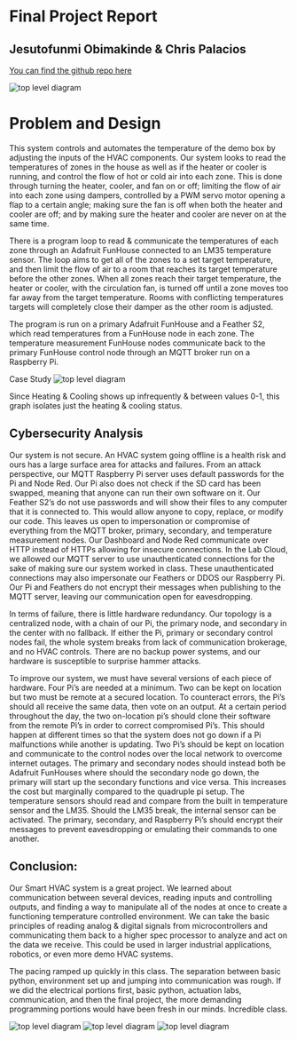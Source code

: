 # Final Project Report
## Jesutofunmi Obimakinde & Chris Palacios
[You can find the github repo here](http://example.com)

![top level diagram](/images/class-287/img1.jpg)


# Problem and Design
This system controls and automates the temperature of the demo box by adjusting the inputs of the HVAC components. Our system looks to read the temperatures of zones in the house as well as if the heater or cooler is running, and control the flow of hot or cold air into each zone. This is done through turning the heater, cooler, and fan on or off; limiting the flow of air into each zone using dampers, controlled by a PWM servo motor opening a flap to a certain angle; making sure the fan is off when both the heater and cooler are off; and by making sure the heater and cooler are never on at the same time.

There is a program loop to read & communicate the temperatures of each zone through an Adafruit FunHouse connected to an LM35 temperature sensor. The loop aims to get all of the zones to a set target temperature, and then limit the flow of air to a room that reaches its target temperature before the other zones. When all zones reach their target temperature, the heater or cooler, with the circulation fan, is turned off until a zone moves too far away from the target temperature. Rooms with conflicting temperatures targets will completely close their damper as the other room is adjusted.

The program is run on a primary Adafruit FunHouse and a Feather S2, which read temperatures from a FunHouse node in each zone. The temperature measurement FunHouse nodes communicate back to the primary FunHouse control node through an MQTT broker run on a Raspberry Pi.

Case Study
![top level diagram](/images/class-287/img5.jpg)

Since Heating & Cooling shows up infrequently & between values 0-1, this graph isolates just the heating & cooling status.
 
## Cybersecurity Analysis

Our system is not secure. An HVAC system going offline is a health risk and ours has a large surface area for attacks and failures. From an attack perspective, our MQTT Raspberry Pi server uses default passwords for the Pi and Node Red. Our Pi also does not check if the SD card has been swapped, meaning that anyone can run their own software on it. Our Feather S2’s do not use passwords and will show their files to any computer that it is connected to. This would allow anyone to copy, replace, or modify our code. This leaves us open to impersonation or compromise of everything from the MQTT broker, primary, secondary, and temperature measurement nodes. Our Dashboard and Node Red communicate over HTTP instead of HTTPs allowing for insecure connections. In the Lab Cloud, we allowed our MQTT server to use unauthenticated connections for the sake of making sure our system worked in class. These unauthenticated connections may also impersonate our Feathers or DDOS our Raspberry Pi. Our Pi and Feathers do not encrypt their messages when publishing to the MQTT server, leaving our communication open for eavesdropping.

In terms of failure, there is little hardware redundancy. Our topology is a centralized node, with a chain of our Pi, the primary node, and secondary in the center with no fallback. If either the Pi, primary or secondary control nodes fail, the whole system breaks from lack of communication brokerage, and no HVAC controls. There are no backup power systems, and our hardware is susceptible to surprise hammer attacks. 

To improve our system, we must have several versions of each piece of hardware. Four Pi’s are needed at a minimum. Two can be kept on location but two must be remote at a secured location. To counteract errors, the Pi’s should all receive the same data, then vote on an output. At a certain period throughout the day, the two on-location pi’s should clone their software from the remote Pi’s in order to correct compromised Pi’s. This should happen at different times so that the system does not go down if a Pi malfunctions while another is updating. Two Pi’s should be kept on location and communicate to the control nodes over the local network to overcome internet outages. The primary and secondary nodes should instead both be Adafruit FunHouses where should the secondary node go down, the primary will start up the secondary functions and vice versa. This increases the cost but marginally compared to the quadruple pi setup. The temperature sensors should read and compare from the built in temperature sensor and the LM35. Should the LM35 break, the internal sensor can be activated. The primary, secondary, and Raspberry Pi’s should encrypt their messages to prevent eavesdropping or emulating their commands to one another.

## Conclusion:
Our Smart HVAC system is a great project. We learned about communication between several devices, reading inputs and controlling outputs, and finding a way to manipulate all of the nodes at once to create a functioning temperature controlled environment. We can take the basic principles of reading analog & digital signals from microcontrollers and communicating them back to a higher spec processor to analyze and act on the data we receive. This could be used in larger industrial applications, robotics, or even more demo HVAC systems.

The pacing ramped up quickly in this class. The separation between basic python, environment set up and jumping into communication was rough. If we did the electrical portions first, basic python, actuation labs, communication, and then the final project, the more demanding programming portions would have been fresh in our minds. Incredible class.

![top level diagram](/images/class-287/img2.jpg)
![top level diagram](/images/class-287/img3.jpg)
![top level diagram](/images/class-287/img4.jpg)
